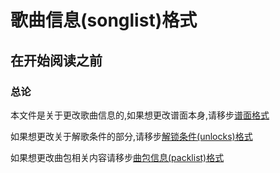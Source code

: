 # 歌曲信息\(songlist\)格式

## 在开始阅读之前

### 总论

本文件是关于更改歌曲信息的,如果想更改谱面本身,请移步[谱面格式](https://wiki.arcaea.cn/index.php/%E8%B0%B1%E9%9D%A2%E6%A0%BC%E5%BC%8F)

如果想更改关于解歌条件的部分,请移步[解锁条件\(unlocks\)格式](https://wiki.arcaea.cn/index.php/%E8%A7%A3%E9%94%81%E6%9D%A1%E4%BB%B6%28unlocks%29%E6%A0%BC%E5%BC%8F)

如果想更改曲包相关内容请移步[曲包信息\(packlist\)格式](https://wiki.arcaea.cn/index.php/%E6%9B%B2%E5%8C%85%E4%BF%A1%E6%81%AF%28packlist%29%E6%A0%BC%E5%BC%8F)

